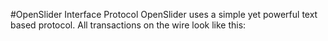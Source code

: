 #OpenSlider Interface Protocol
OpenSlider uses a simple yet powerful text based protocol.
All transactions on the wire look like this:
